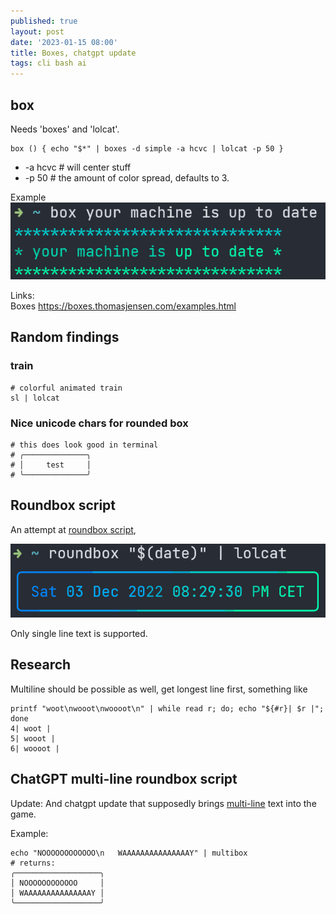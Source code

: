 ```yaml
---
published: true
layout: post
date: '2023-01-15 08:00'
title: Boxes, chatgpt update
tags: cli bash ai 
---
```

## box

Needs 'boxes' and 'lolcat'.

    box () { echo "$*" | boxes -d simple -a hcvc | lolcat -p 50 }

* -a hcvc # will center stuff
* -p 50   # the amount of color spread, defaults to 3. 

Example  
![example](/media/box.png)

Links:  
Boxes <https://boxes.thomasjensen.com/examples.html>

## Random findings  

### train

    # colorful animated train
    sl | lolcat

### Nice unicode chars for rounded box

    # this does look good in terminal
    # ╭──────────────╮
    # │     test     │
    # ╰──────────────╯

## Roundbox script

An attempt at [roundbox script](https://raw.githubusercontent.com/brontosaurusrex/bucentaur/master/.experiments/bin/roundbox),

![roundbox](/media/roundbox.png)

Only single line text is supported.

## Research

Multiline should be possible as well, get longest line first, something like

    printf "woot\nwooot\nwoooot\n" | while read r; do; echo "${#r}| $r |"; done
    4| woot |
    5| wooot |
    6| woooot |

## ChatGPT multi-line roundbox script

Update: And chatgpt update that supposedly brings [multi-line](https://raw.githubusercontent.com/brontosaurusrex/bucentaur/master/.experiments/bin/multibox) text into the game. 

Example:

    echo "NOOOOOOOOOOOO\n   WAAAAAAAAAAAAAAAY" | multibox
    # returns:
    ╭───────────────────╮
    │ NOOOOOOOOOOOO     │
    │ WAAAAAAAAAAAAAAAY │
    ╰───────────────────╯
